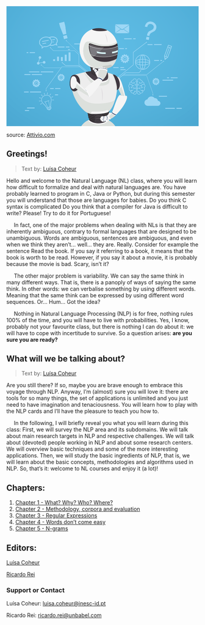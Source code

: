 
<p align="center">
<img align="center" src="images/NLP_image.png">
<figcaption> source: <a href="https://www.attivio.com/blog/post/what-natural-language-understanding">Attivio.com</a> </figcaption>
</p>

## Greetings!

> Text by: [Luísa Coheur](authors.md)

Hello and welcome to the Natural Language (NL) class, where you will learn how difficult to formalize and deal with natural languages are. You have probably learned to program in C, Java or Python, but during this semester you will understand that those are languages for babies. Do you think C syntax is complicated Do you think that a compiler for Java is difficult to write? Please! Try to do it for Portuguese! 

&nbsp;&nbsp;&nbsp;&nbsp;&nbsp;In fact, one of the major problems when dealing with NLs is that they are inherently ambiguous, contrary to formal languages that are designed to be unambiguous. Words are ambiguous, sentences are ambiguous, and even when we think they aren’t... well... they are. Really. Consider for example the sentence Read the book. If you say it referring to a book, it means that the book is worth to be read. However, if you say it about a movie, it is probably because the movie is bad. Scary, isn’t it? 

&nbsp;&nbsp;&nbsp;&nbsp;&nbsp;The other major problem is variability. We can say the same think in many different ways. That is, there is a panoply of ways of saying the same think. In other words: we can verbalise something by using different words. Meaning that the same think can be expressed by using different word sequences. Or... Hum... Got the idea?

&nbsp;&nbsp;&nbsp;&nbsp;&nbsp;Nothing in Natural Language Processing (NLP) is for free, nothing rules 100% of the time, and you will have to live with probabilities. Yes, I know, probably not your favourite class, but there is nothing I can do about it: we will have to cope with incertitude to survive. So a question arises: **are you sure you are ready?**

## What will we be talking about?

> Text by: [Luísa Coheur](authors.md)

Are you still there? If so, maybe you are brave enough to embrace this voyage through NLP. Anyway, I’m (almost) sure you will love it: there are tools for so many things, the set of applications is unlimited and you just need to have imagination and tenaciousness. You will learn how to play with the NLP cards and I’ll have the pleasure to teach you how to.

&nbsp;&nbsp;&nbsp;&nbsp;&nbsp;In the following, I will briefly reveal you what you will learn during this class: First, we will survey the NLP area and its subdomains. We will talk about main research targets in NLP and respective challenges. We will talk about (devoted) people working in NLP and about some research centers. We will overview basic techniques and some of the more interesting applications. Then, we will study the basic ingredients of NLP, that is, we will learn about the basic concepts, methodologies and algorithms used in NLP. So, that’s it: welcome to NL courses and enjoy it (a lot)!


## Chapters:
1. [Chapter 1 - What? Why? Who? Where?](chapters/chap_1.md)
2. [Chapter 2 - Methodology, corpora and evaluation](chapters/chap_2.md)
3. [Chapter 3 - Regular Expressions ](chapters/chap_3.md)
4. [Chapter 4 - Words don’t come easy](chapters/chap_4.md)
5. [Chapter 5 - N-grams](chapters/chap_5.md)


## Editors:

[Luísa Coheur](authors.md)

[Ricardo Rei](authors.md)

### Support or Contact

Luísa Coheur: luisa.coheur@inesc-id.pt

Ricardo Rei: ricardo.rei@unbabel.com
